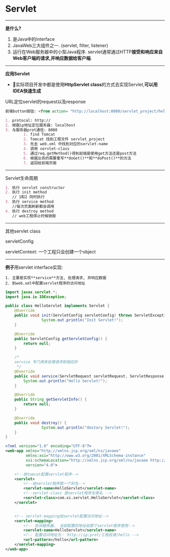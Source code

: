 # Servlet

---

**是什么?**

1. 是Java中的interface
2. JavaWeb三大组件之一. (servlet, filter, listener)
3. 运行在Web服务器中的小型Java程序. servlet通常通过HTTP**接受和响应来自Web客户端的请求,并响应数据给客户端**.

---

**应用Servlet**

- 🏁实际项目开发中都是使用**HttpServlet class**的方式去实现Servlet,**可以用IDEA快速生成**

URL定位servlet的request以及response

```markdown
前端button按钮: <from action= "http://localhost:8080/servlet_project/hello" method="get">

1. protocal: http://
2. 根据ip地址定位服务器: localhost
3. 与服务器prot通信: 8080
		1. find Tomcat
		2. Tomcat 找到工程文件 servlet_project
		3. 先去 web.xml 中找到对应的servlet-name
		4. 调用 servlet-class
		5. 通过req.getMethod()得到前端是使用get方法还是post方法
		6. 根据业务的需要重写**doGet()**和**doPost()**的方法
		7. 返回给前端页面
```

---

Servlet生命周期

```markdown
1. 执行 servlet constructor
2. 执行 init method
   // 1和2 同时执行
3. 执行 service method
   //每次页面刷新都会调用
4. 执行 destroy method
   // web工程停止时候销毁
```

---

其他servlet class

servletConfig

servletContext: 一个工程只会创建一个object

---

**例子**用servlet interface实现:

	1. 主要是实现**service**方法, 处理请求, 并响应数据
 	2. 到web.xml中配置servlet程序的访问地址

```java
import javax.servlet.*;
import java.io.IOException;

public class HelloServlet implements Servlet {
    @Override
    public void init(ServletConfig servletConfig) throws ServletException {
				System.out.println("Init Servlet!");
    }

    @Override
    public ServletConfig getServletConfig() {
        return null;
    }

    /*
    service 专门用来处理请求和相应的
     */
    @Override
    public void service(ServletRequest servletRequest, ServletResponse servletResponse) throws ServletException, IOException {
        System.out.println("Hello Servlet!");
    }

    @Override
    public String getServletInfo() {
        return null;
    }

    @Override
    public void destroy() {
				System.out.println("destory Servlet!");
    }
}
```

```xml
<?xml version="1.0" encoding="UTF-8"?>
<web-app xmlns="http://xmlns.jcp.org/xml/ns/javaee"
         xmlns:xsi="http://www.w3.org/2001/XMLSchema-instance"
         xsi:schemaLocation="http://xmlns.jcp.org/xml/ns/javaee http://xmlns.jcp.org/xml/ns/javaee/web-app_4_0.xsd"
         version="4.0">

    <!--给tomcat配置servlet程序-->
    <servlet>
        <!--给servlet程序取一个别名-->
        <servlet-name>HelloServlet</servlet-name>
        <!--servlet-class 是servlet程序全类名 -->
        <servlet-class>com.xi.servlet.HelloServlet</servlet-class>
    </servlet>


    <!-- servlet-mapping给servlet配置访问地址-->
    <servlet-mapping>
        <!-- 告诉服务器， 当前配置的地址给那个servlet程序使用-->
        <servlet-name>HelloServlet</servlet-name>
        <!-- 配置访问地址为： http://ip:prot/工程目录/hello -->
        <url-pattern>/hello</url-pattern>
    </servlet-mapping>
</web-app>

```



